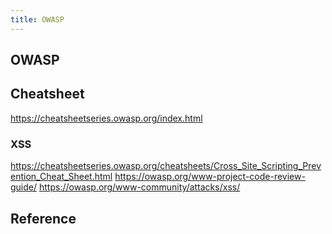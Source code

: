 ```yaml
---
title: OWASP
---
```


## OWASP


## Cheatsheet
https://cheatsheetseries.owasp.org/index.html



### XSS
https://cheatsheetseries.owasp.org/cheatsheets/Cross_Site_Scripting_Prevention_Cheat_Sheet.html
https://owasp.org/www-project-code-review-guide/
https://owasp.org/www-community/attacks/xss/

## Reference

